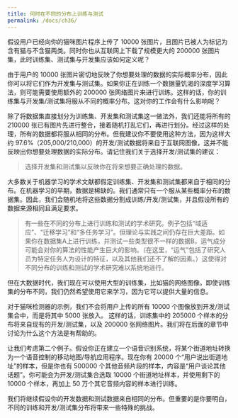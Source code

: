 ```yaml
---
title: 何时在不同的分布上训练与测试
permalink: /docs/ch36/
---
```


假设用户已经向你的猫咪图片程序上传了 10000 张图片，且图片已被人为标记为含有猫与不含猫两类。同时你也从互联网上下载了规模更大的 200000 张图片集，此时训练集、测试集与开发集应该如何定义呢？

由于用户的 10000 张图片密切地反映了你想要处理的数据的实际概率分布，因此你可以将它们作为开发集与测试集。如果你正在训练一个数据量饥渴的深度学习算法，则可能需要使用额外的 200000 张网络图片来进行训练。这样的话，你的训练集与开发集/测试集将服从不同的概率分布。这对你的工作会有什么影响呢？ 

除了将数据集直接划分为训练集、开发集和测试集这一做法外，我们还能将所有的 210000 张已有图片先进行整合，接着随机打乱它们，再进行划分。经过这样的处理，所有的数据都将服从相同的分布。但我建议你不要使用这种方法，因为这样大约 97.6%（205,000/210,000）的开发/测试数据将来自于互联网图像，这并不能反映出你想要处理数据的实际分布。请记住我们关于选择开发/测试集的建议： 

> 选择开发集和测试集以反映你在将来想要正确处理的数据。

大多数关于机器学习的学术文献都假定训练集、开发集和测试集都来自于相同的分布。在机器学习的早期，数据是稀缺的。我们通常只有一个服从某些概率分布的数据集。因此，我们会随机地将这些数据分割成训练/开发/测试集，并且假设所有的数据来源相同且满足要求。

> 有一些在不同的分布上进行训练和测试的学术研究。例子包括“域适应”、“迁移学习”和“多任务学习”。但理论与实践之间仍存在巨大差距。如果你在数据集A上进行训练，并测试一些类型很不一样的数据B，运气成分可能会对你的算法的性能产生巨大的影响。（在这里，“运气”包括了研究人员为特定任务人为设计的特征，以及其他我们还不了解的因素。）这使得对不同分布的训练和测试的学术研究难以系统地进行。 

但在大数据时代，我们现在可以使用大型的训练集，比如猫的网络图像。即使训练集的分布不同，我们仍然希望使用它来学习，因为它可以提供大量的信息。 

对于猫咪检测器的示例，我们不会将用户上传的所有 10000 个图像放到开发/测试集合中，而是将其中 5000 张放入。 这样的话，训练集中的 205000 个样本的分布将来自现有的开发/测试集，以及 200000 张网络图片。我们将在后面的章节中讨论为什么这个方法是有帮助的。 

让我们考虑第二个例子。假设你正在建立一个语音识别系统，将某个街道地址转换为一个语音控制的移动地图/导航应用程序。现在你有 20000 个“用户说出街道地址”的样本，但是你也有 500000 个其他音频片段的样本，内容是“用户谈论其他话题”。你可能会为开发/测试集合选取 10000 个街道地址样本，并使用剩下的 10000 个样本，再加上 50 万个其它音频内容的样本进行训练。

我们将继续假设你的开发数据和测试数据来自相同的分布。但重要的是你要明白，不同的训练和开发/测试集分布将带来一些特殊的挑战。
